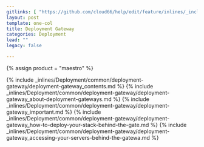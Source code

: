 ```yaml
---
gitlinks: [ "https://github.com/cloud66/help/edit/feature/inlines/_includes/_inlines/Deployment/common/deployment-gateway/deployment-gateway_contents.md", "https://github.com/cloud66/help/edit/feature/inlines/_includes/_inlines/Deployment/common/deployment-gateway/deployment-gateway_about-deployment-gateways.md", "https://github.com/cloud66/help/edit/feature/inlines/_includes/_inlines/Deployment/common/deployment-gateway/deployment-gateway_important.md", "https://github.com/cloud66/help/edit/feature/inlines/_includes/_inlines/Deployment/common/deployment-gateway/deployment-gateway_how-to-deploy-your-stack-behind-the-gate.md", "https://github.com/cloud66/help/edit/feature/inlines/_includes/_inlines/Deployment/common/deployment-gateway/deployment-gateway_accessing-your-servers-behind-the-gatewa.md" ]
layout: post
template: one-col
title: Deployment Gateway
categories: Deployment
lead: ""
legacy: false

---
```

{% assign product = "maestro" %}

{% include _inlines/Deployment/common/deployment-gateway/deployment-gateway_contents.md %}
{% include _inlines/Deployment/common/deployment-gateway/deployment-gateway_about-deployment-gateways.md %}
{% include _inlines/Deployment/common/deployment-gateway/deployment-gateway_important.md %}
{% include _inlines/Deployment/common/deployment-gateway/deployment-gateway_how-to-deploy-your-stack-behind-the-gate.md %}
{% include _inlines/Deployment/common/deployment-gateway/deployment-gateway_accessing-your-servers-behind-the-gatewa.md %}
